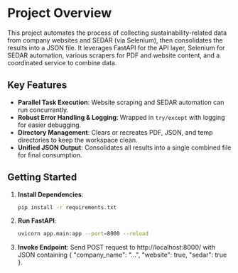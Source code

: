 # Project Overview

This project automates the process of collecting sustainability-related data from company websites and SEDAR (via Selenium), then consolidates the results into a JSON file. It leverages FastAPI for the API layer, Selenium for SEDAR automation, various scrapers for PDF and website content, and a coordinated service to combine data.

## Key Features

- **Parallel Task Execution**: Website scraping and SEDAR automation can run concurrently.
- **Robust Error Handling & Logging**: Wrapped in `try/except` with logging for easier debugging.
- **Directory Management**: Clears or recreates PDF, JSON, and temp directories to keep the workspace clean.
- **Unified JSON Output**: Consolidates all results into a single combined file for final consumption.

## Getting Started

1. **Install Dependencies**:  
   ```bash
   pip install -r requirements.txt

2. **Run FastAPI**:
   ```bash
   uvicorn app.main:app --port=8000 --reload

3. **Invoke Endpoint**:
Send POST request to http://localhost:8000/ with JSON containing { "company_name": "...", "website": true, "sedar": true }.
